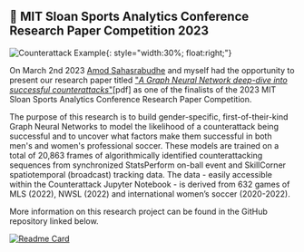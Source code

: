 ## 🔬 MIT Sloan Sports Analytics Conference Research Paper Competition 2023


![Counterattack Example](/imgs/counterattack.gif){: style="width:30%; float:right;"}

On March 2nd 2023 [Amod Sahasrabudhe](https://www.linkedin.com/in/amod-sahasrabudhe/) and myself had the opportunity to present our research paper titled ["_A Graph Neural Network deep-dive into successful counterattacks_"](https://ussf-ssac-23-soccer-gnn.s3.us-east-2.amazonaws.com/public/Sahasrabudhe_Bekkers_SSAC23.pdf)[pdf] 
as one of the finalists of the 2023 MIT Sloan Sports Analytics Conference Research Paper Competition.

The purpose of this research is to build gender-specific, first-of-their-kind Graph Neural Networks to model the likelihood of a counterattack being successful and to uncover what factors make them successful in both men's and women's professional soccer. These models are trained on a total of 20,863 frames of algorithmically identified counterattacking sequences from synchronized StatsPerform on-ball event and SkillCorner spatiotemporal (broadcast) tracking data. The data - easily accessible within the Counterattack Jupyter Notebook - is derived from 632 games of MLS (2022), NWSL (2022) and international women’s soccer (2020-2022).

More information on this research project can be found in the GitHub repository linked below.

[![Readme Card](https://github-readme-stats.vercel.app/api/pin/?username=USSoccerFederation&repo=ussf_ssac_23_soccer_gnn&theme=dracula)](https://github.com/USSoccerFederation/ussf_ssac_23_soccer_gnn)
